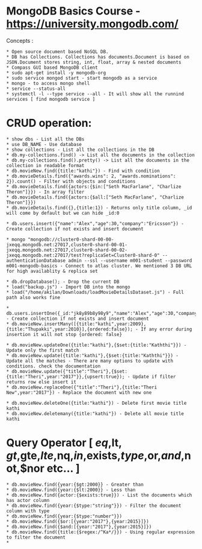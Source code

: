 # MongoDB Basics Course - https://university.mongodb.com/

Concepts :

    * Open source document based NoSQL DB. 
    * DB has Collections. Collections has documents.Document is based on JSON.Document stores string, int, float, array & nested documents
    * Compass GUI based MongoDB client
    * sudo apt-get install -y mongodb-org
    * sudo service mongod start - start mongodb as a service
    * mongo - to access mongo shell
    * service --status-all
    * systemctl -l --type service --all - It will show all the runnind services [ find mongodb service ]

# CRUD operation:

    * show dbs - List all the DBs
    * use DB_NAME - Use database
    * show collections - List all the collections in the DB
    * db.my-collections.find() -> List all the documents in the collection
    * db.my-collections.find().pretty() -> List all the documents in the collection in readable format
    * db.movieNew.find({title:"kathi"}) - Find with condition
    * db.movieDetails.find({"awards.wins": 2, "awards.nominations": 2}).count() - Filter with objects and conditions
    * db.movieDetails.find({actors:{$in:["Seth MacFarlane", "Charlize Theron"]}}) - In array filter
    * db.movieDetails.find({actors:{$all:["Seth MacFarlane", "Charlize Theron"]}})
    * db.movieDetails.find({},{title:1}) - Returns only title column, _id will come by default but we can hide _id:0

    * db.users.insert({"name":"Alex","age":30,"company":"Ericsson"}) - Create collection if not exists and insert document

    * mongo "mongodb://cluster0-shard-00-00-jxeqq.mongodb.net:27017,cluster0-shard-00-01-jxeqq.mongodb.net:27017,cluster0-shard-00-02-jxeqq.mongodb.net:27017/test?replicaSet=Cluster0-shard-0" --authenticationDatabase admin --ssl --username m001-student --password m001-mongodb-basics - Connect to atlas cluster. We mentioned 3 DB URL for high availablity & replica set

    * db.dropDatabase(); - Drop the current DB
    * load("backup.js") - Import DB into the mongo
    * load("/home/akilan/Downloads/loadMovieDetailsDataset.js") - Full path also works fine

    * db.users.insertOne({_id:"jk8y89b8y98y9","name":"Alex","age":30,"company":"Ericsson"}) - Create collection if not exists and insert document
    * db.movieNew.insertMany([{title:"kathi",year:2009},{title:"Thupakki",year:2010}],{ordered:false}); - If any error during insertion it will not stop {ordered: false}

    * db.movieNew.updateOne({title:"kathi"},{$set:{title:"Kaththi"}}) - Update only the first match
    * db.movieNew.update({title:"kathi"},{$set:{title:"Kaththi"}}) - Update all the matches - There are many options to update with conditions. check the documentation
    * db.movieNew.update({"title":"Theri"},{$set:{title:"Theri",year:"2017"}},{upsert:true}); - Update if filter returns row else insert it 
    * db.movieNew.replaceOne({"title":"Theri"},{title:"Theri New",year:"2017"}) - Replace the document with new one

    * db.movieNew.deleteOne({title:"kathi"}) - Delete first movie title kathi
    * db.movieNew.deletemany({title:"kathi"}) - Delete all movie title kathi

# Query Operator [ $eq,$lt, $gt,$gte,$lte,$nq,$in,$exists,$type,$or,$and,$not,$nor etc... ]

    * db.movieNew.find({year:{$gt:2000}} - Greater than
    * db.movieNew.find({year:{$lt:2000}} - Less than 
    * db.movieNew.find({actor:{$exists:true}}) - List the documents which has actor column
    * db.movieNew.find({year:{$type:"string"}}) - Filter the document column with type
    * db.movieNew.find({year:{$type:"number"}})
    * db.movieNew.find({$or:[{year:"2017"},{year:2015}]})
    * db.movieNew.find({$and:[{year:"2017"},{year:2015}]})
    * db.movieNew.find({title:{$regex:/^Ka*/}}) - Using regular expression to filter the document
    * 